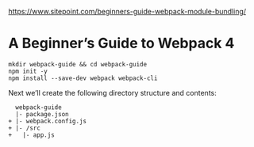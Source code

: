https://www.sitepoint.com/beginners-guide-webpack-module-bundling/

# A Beginner’s Guide to Webpack 4

```
mkdir webpack-guide && cd webpack-guide
npm init -y
npm install --save-dev webpack webpack-cli
```

Next we’ll create the following directory structure and contents:

```
  webpack-guide
  |- package.json
+ |- webpack.config.js
+ |- /src
+   |- app.js
```

